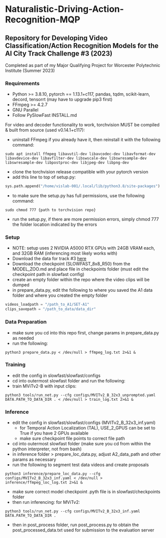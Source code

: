# Naturalistic-Driving-Action-Recognition-MQP

## Repository for Developing Video Classification/Action Recognition Models for the AI City Track Challenge #3 (2023)
 
Completed as part of my Major Qualifying Project for Worcester Polytechnic Institute (Summer 2023)

### Requirements
- Python >= 3.8.10, pytorch == 1.13.1+c117, pandas, tqdm, scikit-learn, decord, tensorrt (may have to upgrade pip3 first)
- FFmpeg >= 4.2.7 
- GNU Parallel 
- Follow PySlowFast INSTALL.md 

For video and decoder functionality to work, torchvision MUST be compiled & built from source (used v0.14.1+c117): 
- uninstall FFmpeg if you already have it, then reinstall it with the following command:
```console
sudo apt install ffmpeg libavutil-dev libavcodec-dev libavformat-dev libavdevice-dev libavfilter-dev libswscale-dev libswresample-dev libswresample-dev libpostproc-dev libjpeg-dev libpng-dev
```
- clone the torchvision release compatible with your pytorch version
- add this line to top of setup.py: 
```python
sys.path.append("/home/vislab-001/.local/lib/python3.8/site-packages")
```
- to make sure the setup.py has full permissions, use the following command:
```console
sudo chmod 777 {path to torchvision repo}
```
- run the setup.py, if there are more permission errors, simply chmod 777 the folder location indicated by the errors


### Setup
- NOTE: setup uses 2 NVIDIA A5000 RTX GPUs with 24GB VRAM each, and 32GB RAM (inferencing most likely works with)
- Download the data for track #3 [here](https://www.aicitychallenge.org/2023-data-and-evaluation/)
- Download the checkpoint (SLOWFAST_8x8_R50) from the MODEL_ZOO.md and place file in checkpoints folder (must edit the checkpoint path in slowfast config)
- create an empty folder within the repo where the video clips will be dumped 
- in prepare_data.py, edit the following to where you saved the A1 data folder and where you created the empty folder
```python
videos_loadpath = "/path_to_A1/SET-A1"
clips_savepath = "/path_to_data/data_dir"
```

### Data Preparation
- make sure you cd into this repo first, change params in prepare_data.py as needed
- run the following:
```console
python3 prepare_data.py < /dev/null > ffmpeg_log.txt 2>&1 &
```

### Training
- edit the config in slowfast/slowfast/configs
- cd into outermost slowfast folder and run the following:
- train MViTv2-B with input clips:
```console
python3 tools/run_net.py --cfg configs/MVITv2_B_32x3_unprompted.yaml DATA.PATH_TO_DATA_DIR . < /dev/null > train_log.txt 2>&1 & 
```

### Inference
- edit the config in slowfast/slowfast/configs (MVITv2_B_32x3_inf.yaml)
    - for Temporal Action Localization (TAL), USE_2_GPUS can be set to True if you have 2 GPUs available
    - make sure checkpoint file points to correct file path
- cd into outermost slowfast folder (make sure you cd from within the python interpreter, not from bash)
- in inference folder > prepare_loc_data.py, adjust A2_data_path and other params as necessary
- run the following to segment test data videos and create proposals
```console
python3 inference/prepare_loc_data.py --cfg configs/MVITv2_B_32x3_inf.yaml < /dev/null > inference/ffmpeg_loc_log.txt 2>&1 &
```
- make sure correct model checkpoint .pyth file is in slowfast/checkpoints folder
- then run inferencing:
for MViTv2:
```console
python3 tools/run_net.py --cfg configs/MVITv2_B_32x3_inf.yaml DATA.PATH_TO_DATA_DIR .
```
- then in post_process folder, run post_process.py to obtain the post_processed_data.txt used for submission to the evaluation server

<!-- ### TODO
- before splitting videos into clips using ffmpeg, 
    need to also check video length &
    create clips for empty durations where no distracted behavior happens and label them with -1 :heavy_check_mark:

- annotation file should only have video clip file path and label (format the file as csv but delimit path and label by a ' ') :heavy_check_mark:

- set up PySlowFast with a Model and create config file to use for training (look at repos for examples) :heavy_check_mark:

- create proposal generation and post-processing scripts to handle inference on A2 and temporal action localization output/accuracy: :heavy_check_mark:
    - create video_proposals_dataset(video_path, frame_length, frame_stride, proposal_stride, etc. params) :heavy_check_mark:
        - for a single untrimmed video, use cv2 to convert video into frames, save frames to self.frames
        - proposal length = frame_length * frame_stride
        - def func to generate list of proposal tuples (start_idx, end_idx) given prop. length and prop. stride
        - def func to subsample {frame_length} # of frames, evenly spaced, for a single proposal; return list of subsampled frame idxs
        - self.proposals = list of proposals (each proposal is a list of subsampled frame idxs retrieved from func above)

        - for __get__item(): retrieve proposal (list) in self.proposals; return frames from self.frames using idxs in subsampled list 
        - __get__item() may also be modified to crop or perform other image transforms for later use

    - create ActionClassifier class that uses trained model to make inferences on given set of frames in a batch :heavy_check_mark:
        - for {frame_length} # of frames, average probs over all frames for a proposal, then take argmax to find class idx
        - return batch of idxs

    - inference script :heavy_check_mark:
        - for each untrimmed video path, create a video_proposals_dataset and dataloader for it
        - for each dataloader, feed batch of frames into model for predictions
        - for each proposal frame set in the batch, append (pred, start, end) to list of preds
        
        - make sure last epoch checkpoint is loaded correctly :heavy_check_mark:

        - fix bad predictions (only predicts 0, 9, or 10) :heavy_check_mark:
            - try to add ensemble views and spatial crop back in to aggregate probs for each frame and improve classification
            - change proposal generation method

    - post-processing script to piece together all proposals back into the full untrimmed video and align action preds with timestamps
    multiple proposals that are consecutive in temporal space, having the same action pred, should be combined into one start and end timestamp :heavy_check_mark:

- setup config + model to use 2 gpus (breaks when attemtping) and more workers; then, can increase train batch_size :heavy_check_mark:

- edit eval output to show train and val accuracy and specify what top1 and top5 error apply to (train or val) :heavy_check_mark:

- experiment with different models for action classification :heavy_check_mark:
    - try different frame length x sampling rate models for SlowFast and MViTv2
        - 32x2 SlowFast

- add data augmentation (color/flip (RandomFlip) images horizontally to add more data) :o:
    - look into mixup or aug options for PySlowFast

- improve training via running the input frames through detection models first :o:
    - use action detection model to create BBoxes for cropping each camera view (rear, front, side) to only include driver area
    - use other detection models to draw stick figures/simplify human gestures on input frames, so recognition model has easier to time classifying 

- improve proposal generation and post-processing algorithms :o:

- incorporate visual prompting or experiment with other action recognition aspects :o:

- retrain MViTv2-B separately on each set of camera angle data and then combine results in post-processing
-->

